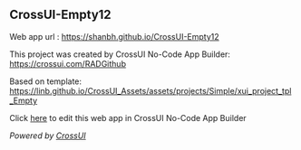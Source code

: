 ## CrossUI-Empty12
Web app url : https://shanbh.github.io/CrossUI-Empty12

This project was created by CrossUI No-Code App Builder: https://crossui.com/RADGithub

Based on template: https://linb.github.io/CrossUI_Assets/assets/projects/Simple/xui_project_tpl_Empty

Click [here](https://crossui.com/RADGithub/#!from=github&owner=shanbh&repo=CrossUI-Empty12) to edit this web app in CrossUI No-Code App Builder

<i>Powered by [CrossUI](https://crossui.com)</i>
